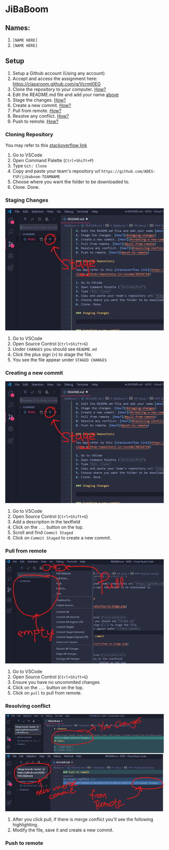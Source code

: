 # JiBaBoom

## Names:

1. `[NAME HERE]`
2. `[NAME HERE]`

## Setup

1. Setup a Github account (Using any account)
2. Accept and access the assignment here: https://classroom.github.com/g/Vcrmt0EG
3. Clone the repository to your computer. [How?](#cloning-repository)
4. Edit the README.md file and add your name [above](#names)
5. Stage the changes. [How?](#staging-changes)
6. Create a new commit. [How?](#creating-a-new-commit)
7. Pull from remote. [How?](#pull-from-remote)
8. Resolve any conflict. [How?](#resolving-conflict)
9. Push to remote. [How?](#push-to-remote)

### Cloning Repository

You may refer to this [stackoverflow link](https://stackoverflow.com/questions/38307647/clone-github-repository-in-vscode/38326710)

1. Go to VSCode
2. Open Command Palette (`Ctrl+Shift+P`)
3. Type `Git: Clone`
4. Copy and paste your team's repository url `https://github.com/ADES-FSP/jibaboom-TEAMNAME`
5. Choose where you want the folder to be downloaded to.
6. Clone. Done.

### Staging Changes

![how-to-stage](assets/how-to-stage.png)

1. Go to VSCode
2. Open Source Control (`Ctrl+Shift+G`)
3. Under `CHANGES` you should see `README.md`
4. Click the plus sign (`+`) to stage the file.
5. You see the file appear under `STAGED CHANGES`

### Creating a new commit

![how-to-commit](assets/how-to-stage.png)

1. Go to VSCode
2. Open Source Control (`Ctrl+Shift+G`)
3. Add a description in the textfield
4. Click on the `...` button on the top.
5. Scroll and find `Commit Staged`
6. Click on `Commit Staged` to create a new commit.

### Pull from remote

![how-to-pull](assets/how-to-pull.png)

1. Go to VSCode
2. Open Source Control (`Ctrl+Shift+G`)
3. Ensure you have no uncommited changes
4. Click on the `...` button on the top.
5. Click on `pull` to pull from remote.

### Resolving conflict

![how-to-conflict-2](assets/how-to-conflict-2.png)
![how-to-conflict-1](assets/how-to-conflict-1.png)

1. After you click pull, if there is merge conflict you'll see the following highlighting.
2. Modify the file, save it and create a new commit.

### Push to remote
